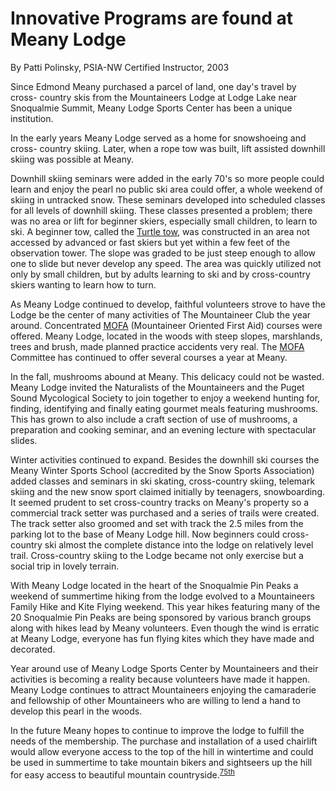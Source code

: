 # Innovative Programs are found at Meany Lodge

By Patti Polinsky, PSIA-NW Certified Instructor, 2003

Since Edmond Meany purchased a parcel of land, one day's travel by cross- country skis from the Mountaineers Lodge at Lodge Lake near Snoqualmie Summit, Meany Lodge Sports Center has been a unique institution.

In the early years Meany Lodge served as a home for snowshoeing and cross-
country skiing. Later, when a rope tow was built, lift assisted downhill skiing was possible at Meany.

Downhill skiing seminars were added in the early 70's so more people could learn and enjoy the pearl no public ski area could offer, a whole weekend of skiing in untracked snow. These seminars developed into scheduled classes for all levels of downhill skiing. These classes presented a problem; there was no area or lift for beginner skiers, especially small children, to learn to ski.
A beginner tow, called the [Turtle tow](/Turtle), was constructed in an area not accessed by advanced or fast skiers but yet within a few feet of the observation tower. The slope was graded to be just steep enough to allow one to slide but never develop any speed. The area was quickly utilized not only by small children, but by adults learning to ski and by cross-country skiers wanting to learn how to turn.

As Meany Lodge continued to develop, faithful volunteers strove to have the Lodge be the center of many activities of The Mountaineer Club the year around.
Concentrated [MOFA](/Event/MOFA) (Mountaineer Oriented First Aid) courses were offered. Meany Lodge, located in the woods with steep slopes, marshlands, trees and brush, made planned practice accidents very real. The [MOFA](/Event/MOFA) Committee has continued to offer several courses a year at Meany.

In the fall, mushrooms abound at Meany. This delicacy could not be wasted. Meany Lodge invited the Naturalists of the Mountaineers and the Puget Sound Mycological Society to join together to enjoy a weekend hunting for, finding, identifying and finally eating gourmet meals featuring mushrooms. This has grown to also include a craft section of use of mushrooms, a preparation and cooking seminar, and an evening lecture with spectacular slides.

Winter activities continued to expand. Besides the downhill ski courses the Meany Winter Sports School (accredited by the Snow Sports Association) added classes and seminars in ski skating, cross-country skiing, telemark skiing and the new snow sport claimed initially by teenagers, snowboarding. It seemed prudent to set cross-country tracks on Meany's property so a commercial track setter was purchased and a series of trails were created. The track setter also groomed and set with track the 2.5 miles from the parking lot to the base of Meany Lodge hill. Now beginners could cross-country ski almost the complete distance into the lodge on relatively level trail. Cross-country skiing to the Lodge became not only exercise but a social trip in lovely terrain.

With Meany Lodge located in the heart of the Snoqualmie Pin Peaks a weekend of summertime hiking from the lodge evolved to a Mountaineers Family Hike and Kite
Flying weekend. This year hikes featuring many of the 20 Snoqualmie Pin Peaks are being sponsored by various branch groups along with hikes lead by Meany volunteers. Even though the wind is erratic at Meany Lodge, everyone has fun flying kites which they have made and decorated.

Year around use of Meany Lodge Sports Center by Mountaineers and their activities is becoming a reality because volunteers have made it happen. Meany Lodge continues to attract Mountaineers enjoying the camaraderie and fellowship of other Mountaineers who are willing to lend a hand to develop this pearl in the woods.

In the future Meany hopes to continue to improve the lodge to fulfill the needs of the membership. The purchase and installation of a used chairlift would allow everyone access to the top of the hill in wintertime and could be used in summertime to take mountain bikers and sightseers up the hill for easy access to beautiful mountain countryside.<sup>[75th][]</sup>

[75th]: /Event/Anniversary#75th